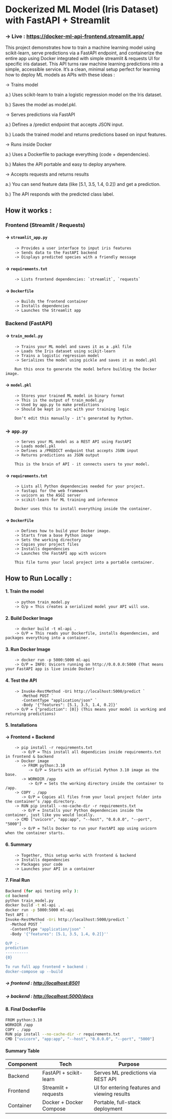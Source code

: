 #  Dockerized ML Model (Iris Dataset) with FastAPI + Streamlit 

### → Live : https://docker-ml-api-frontend.streamlit.app/
This project demonstrates how to train a machine learning model using scikit-learn, serve predictions via a FastAPI endpoint, and containerize the entire app using Docker integrated with simple streamlit & requests UI for specific iris dataset. This API turns raw machine learning predictions into a simple, accessible service. 
It’s a clean, minimal setup perfect for learning how to deploy ML models as APIs with these ideas : 

→ Trains model

   a.) Uses scikit-learn to train a logistic regression model on the Iris dataset.

   b.) Saves the model as model.pkl.
   
→ Serves predictions via FastAPI

   a.) Defines a /predict endpoint that accepts JSON input.

   b.) Loads the trained model and returns predictions based on input features.
   
→ Runs inside Docker

   a.) Uses a Dockerfile to package everything (code + dependencies).

   b.) Makes the API portable and easy to deploy anywhere.
   
→ Accepts requests and returns results

   a.) You can send feature data (like [5.1, 3.5, 1.4, 0.2]) and get a prediction.

   b.) The API responds with the predicted class label.

## How it works :

###  Frontend (Streamlit / Requests)
#### → `streamlit_app.py`
        -> Provides a user interface to input iris features  
        -> Sends data to the FastAPI backend  
        -> Displays predicted species with a friendly message  

#### → `requirements.txt`
        -> Lists frontend dependencies: `streamlit`, `requests`  

#### → `Dockerfile`
        -> Builds the frontend container  
        -> Installs dependencies  
        -> Launches the Streamlit app

###  Backend (FastAPI)
#### → `train_model.py`
        -> Trains your ML model and saves it as a .pkl file
        -> Loads the Iris dataset using scikit-learn
        -> Trains a logistic regression model
        -> Serializes the model using pickle and saves it as model.pkl
        
        Run this once to generate the model before building the Docker image.
#### → `model.pkl`
        -> Stores your trained ML model in binary format
        -> This is the output of train_model.py
        -> Used by app.py to make predictions
        -> Should be kept in sync with your training logic
        
        Don’t edit this manually - it’s generated by Python.
### → `app.py`
        -> Serves your ML model as a REST API using FastAPI
        -> Loads model.pkl
        -> Defines a /PREDICT endpoint that accepts JSON input
        -> Returns predictions as JSON output
        
        This is the brain of API - it connects users to your model.
#### → `requirements.txt`
        -> Lists all Python dependencies needed for your project.
        -> fastapi for the web framework
        -> uvicorn as the ASGI server
        -> scikit-learn for ML training and inference
        
        Docker uses this to install everything inside the container.
#### → `DockerFile`
        -> Defines how to build your Docker image.
        -> Starts from a base Python image
        -> Sets the working directory
        -> Copies your project files
        -> Installs dependencies
        -> Launches the FastAPI app with uvicorn
       
        This file turns your local project into a portable container.

## How to Run Locally :

#### 1. Train the model
        -> python train_model.py
        -> O/p = This creates a serialized model your API will use.
#### 2. Build Docker Image
        -> docker build -t ml-api .
        -> O/P = This reads your Dockerfile, installs dependencies, and packages everything into a container.
#### 3. Run Docker Image 
        -> docker run -p 5000:5000 ml-api
        -> O/P = INFO: Uvicorn running on http://0.0.0.0:5000 (That means your FastAPI app is live inside Docker)
#### 4. Test the API
        -> Invoke-RestMethod -Uri http://localhost:5000/predict `
           -Method POST `
           -ContentType "application/json" `
           -Body '{"features": [5.1, 3.5, 1.4, 0.2]}'
        -> O/P = {"prediction": [0]} (This means your model is working and returning predictions)
#### 5. Installations 
#### → Frontend + Backend
        -> pip install -r requirements.txt
           -> O/P = This install all dependicies inside requirements.txt in frontend & backend 
        -> Docker image 
           -> FROM python:3.10
              -> O/P = Starts with an official Python 3.10 image as the base.
           -> WORKDIR /app
              -> O/P = Sets the working directory inside the container to /app.
        -> COPY . /app
           -> O/P = Copies all files from your local project folder into the container’s /app directory.
        -> RUN pip install --no-cache-dir -r requirements.txt
           -> O/P = Installs your Python dependencies inside the container, just like you would locally.
        -> CMD ["uvicorn", "app:app", "--host", "0.0.0.0", "--port", "5000"]
           -> O/P = Tells Docker to run your FastAPI app using uvicorn when the container starts.
#### 6. Summary 
        -> Together, this setup works with frontend & backend 
        -> Installs dependencies
        -> Packages your code
        -> Launches your API in a container
#### 7. Final Run 
```bash
Backend (for api testing only ):
cd backend
python train_model.py
docker build -t ml-api .
docker run -p 5000:5000 ml-api
Test API : 
Invoke-RestMethod -Uri http://localhost:5000/predict `
  -Method POST `
  -ContentType "application/json" `
  -Body '{"features": [5.1, 3.5, 1.4, 0.2]}''

O/P :- 
prediction
----------
{0}

To run full app frontend + backend : 
docker-compose up --build
```
#####  → frontend : [http://localhost:8501](https://docker-ml-api-frontend.streamlit.app/)
#####  → backend  : [http://localhost:5000/docs](https://docker-ml-api.onrender.com/docs)

#### 8. Final DockerFile 
```bash
FROM python:3.10
WORKDIR /app
COPY . /app
RUN pip install --no-cache-dir -r requirements.txt
CMD ["uvicorn", "app:app", "--host", "0.0.0.0", "--port", "5000"]
```
#### Summary Table 

| Component |         Tech            |             Purpose                          |
|-----------|-------------------------|----------------------------------------------|
| Backend   | FastAPI + scikit-learn  | Serves ML predictions via REST API           |
| Frontend  | Streamlit + requests    | UI for entering features and viewing results |
| Container | Docker + Docker Compose | Portable, full-stack deployment              |
